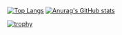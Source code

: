 [![Top Langs](https://github-readme-stats.vercel.app/api/top-langs/?username=Km-3005&count_private=true&layout=compact&theme=onedark)](https://github.com/anuraghazra/github-readme-stats)
[![Anurag's GitHub stats](https://github-readme-stats.vercel.app/api?username=Km-3005&count_private=true&theme=onedark&show_icons=ture)](https://github.com/anuraghazra/github-readme-stats)

[![trophy](https://github-profile-trophy.vercel.app/?username=Km-3005&count_private=true&theme=onedark&column=7
)](https://github.com/ryo-ma/github-profile-trophy)
